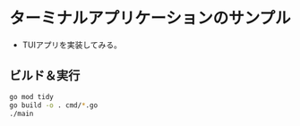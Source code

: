 # ターミナルアプリケーションのサンプル
- TUIアプリを実装してみる。

## ビルド＆実行
```bash
go mod tidy
go build -o . cmd/*.go
./main
```
